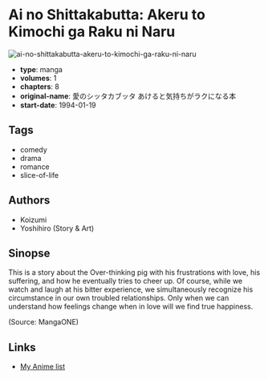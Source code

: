 # Ai no Shittakabutta: Akeru to Kimochi ga Raku ni Naru

![ai-no-shittakabutta-akeru-to-kimochi-ga-raku-ni-naru](https://cdn.myanimelist.net/images/manga/3/109443.jpg)

-   **type**: manga
-   **volumes**: 1
-   **chapters**: 8
-   **original-name**: 愛のシッタカブッタ あけると気持ちがラクになる本
-   **start-date**: 1994-01-19

## Tags

-   comedy
-   drama
-   romance
-   slice-of-life

## Authors

-   Koizumi
-   Yoshihiro (Story & Art)

## Sinopse

This is a story about the Over-thinking pig with his frustrations with love, his suffering, and how he eventually tries to cheer up. Of course, while we watch and laugh at his bitter experience, we simultaneously recognize his circumstance in our own troubled relationships. Only when we can understand how feelings change when in love will we find true happiness.

(Source: MangaONE)

## Links

-   [My Anime list](https://myanimelist.net/manga/16342/Ai_no_Shittakabutta__Akeru_to_Kimochi_ga_Raku_ni_Naru)

